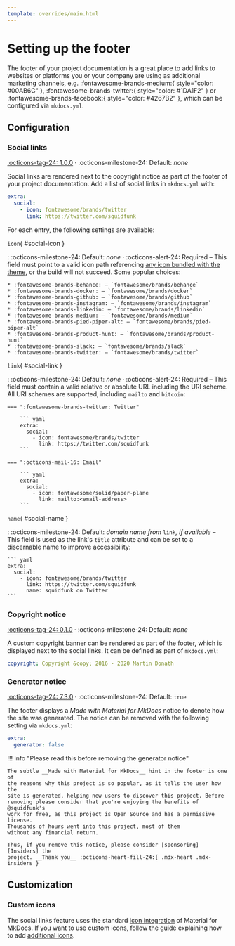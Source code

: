 ```yaml
---
template: overrides/main.html
---
```


# Setting up the footer

The footer of your project documentation is a great place to add links to
websites or platforms you or your company are using as additional marketing 
channels, e.g. :fontawesome-brands-medium:{ style="color: #00AB6C" },
:fontawesome-brands-twitter:{ style="color: #1DA1F2" } or
:fontawesome-brands-facebook:{ style="color: #4267B2" }, which can be
configured via `mkdocs.yml`.

## Configuration

### Social links

[:octicons-tag-24: 1.0.0][Social links support] ·
:octicons-milestone-24: Default: _none_

Social links are rendered next to the copyright notice as part of the 
footer of your project documentation. Add a list of social links in `mkdocs.yml` 
with:

``` yaml
extra:
  social:
    - icon: fontawesome/brands/twitter
      link: https://twitter.com/squidfunk
```

For each entry, the following settings are available:

`icon`{ #social-icon }

:   :octicons-milestone-24: Default: _none_ · :octicons-alert-24: Required –
    This field must point to a valid icon path referencing [any icon bundled
    with the theme][custom icons], or the build will not succeed. Some popular
    choices:

    * :fontawesome-brands-behance: – `fontawesome/brands/behance`
    * :fontawesome-brands-docker: – `fontawesome/brands/docker`
    * :fontawesome-brands-github: – `fontawesome/brands/github`
    * :fontawesome-brands-instagram: – `fontawesome/brands/instagram`
    * :fontawesome-brands-linkedin: – `fontawesome/brands/linkedin`
    * :fontawesome-brands-medium: – `fontawesome/brands/medium`
    * :fontawesome-brands-pied-piper-alt: – `fontawesome/brands/pied-piper-alt`
    * :fontawesome-brands-product-hunt: – `fontawesome/brands/product-hunt`
    * :fontawesome-brands-slack: – `fontawesome/brands/slack`
    * :fontawesome-brands-twitter: – `fontawesome/brands/twitter`

  [Social links support]: https://github.com/squidfunk/mkdocs-material/releases/tag/1.0.0
  [custom icons]: https://github.com/squidfunk/mkdocs-material/tree/master/material/.icons

`link`{ #social-link }

:   :octicons-milestone-24: Default: _none_ · :octicons-alert-24: Required –
    This field must contain a valid relative or absolute URL including the URI 
    scheme. All URI schemes are supported, including `mailto` and `bitcoin`:

    === ":fontawesome-brands-twitter: Twitter"

        ``` yaml
        extra:
          social:
            - icon: fontawesome/brands/twitter
              link: https://twitter.com/squidfunk
        ```

    === ":octicons-mail-16: Email"

        ``` yaml
        extra:
          social:
            - icon: fontawesome/solid/paper-plane
              link: mailto:<email-address>
        ```

`name`{ #social-name }

:   :octicons-milestone-24: Default: _domain name from_ `link`_, if available_ –
    This field is used as the link's `title` attribute and can be set to a 
    discernable name to improve accessibility:

    ``` yaml
    extra:
      social:
        - icon: fontawesome/brands/twitter
          link: https://twitter.com/squidfunk
          name: squidfunk on Twitter
    ```

### Copyright notice

[:octicons-tag-24: 0.1.0][Copyright notice support] ·
:octicons-milestone-24: Default: _none_

A custom copyright banner can be rendered as part of the footer, which is
displayed next to the social links. It can be defined as part of `mkdocs.yml`:

``` yaml
copyright: Copyright &copy; 2016 - 2020 Martin Donath
```

  [Copyright notice support]: https://github.com/squidfunk/mkdocs-material/releases/tag/0.1.0
  [3]: https://github.com/squidfunk/mkdocs-material/blob/master/src/partials/footer.html

### Generator notice

[:octicons-tag-24: 7.3.0][Generator notice support] ·
:octicons-milestone-24: Default: `true`

The footer displays a _Made with Material for MkDocs_ notice to denote how
the site was generated. The notice can be removed with the following setting
via `mkdocs.yml`:

``` yaml
extra:
  generator: false
```

!!! info "Please read this before removing the generator notice"

    The subtle __Made with Material for MkDocs__ hint in the footer is one of
    the reasons why this project is so popular, as it tells the user how the
    site is generated, helping new users to discover this project. Before
    removing please consider that you're enjoying the benefits of @squidfunk's
    work for free, as this project is Open Source and has a permissive license.
    Thousands of hours went into this project, most of them
    without any financial return.

    Thus, if you remove this notice, please consider [sponsoring][Insiders] the
    project. __Thank you__ :octicons-heart-fill-24:{ .mdx-heart .mdx-insiders }

  [Generator notice support]: https://github.com/squidfunk/mkdocs-material/releases/tag/7.3.0
  [Insiders]: ../insiders/index.md

## Customization

### Custom icons

The social links feature uses the standard [icon integration] of Material for
MkDocs. If you want to use custom icons, follow the guide explaining how to
add [additional icons].

  [icon integration]: extensions/python-markdown-extensions.md#emoji
  [additional icons]: changing-the-logo-and-icons.md#additional-icons
